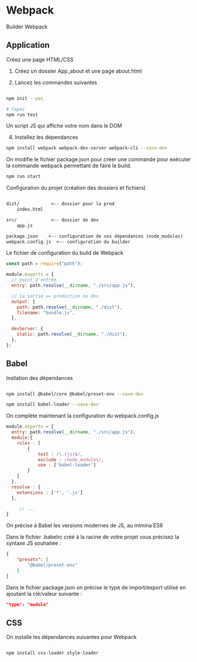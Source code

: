 # Webpack 

Builder Webpack

## Application 

Créez une page HTML/CSS

1. Créez un dossier App_about et une page about.html

2. Lancez les commandes suivantes

```bash

npm init --yes

# tapez 
npm run test
```

Un script JS qui affiche votre nom dans le DOM 

4. Installez les dépendances

```bash
npm install webpack webpack-dev-server webpack-cli --save-dev 

```

On modifie le fichier package.json pour créer une commande pour exécuter la commande webpack permettant de faire le build.

```bash
npm run start
```

Configuration du projet (création des dossiers et fichiers)

```txt

dist/            <-- dossier pour la prod
    index.html   

src/             <-- dossier de dev
    app.js 

package.json    <-- configuration de vos dépendances (node_modules)
webpack.config.js  <-- configuration du builder

```

Le fichier de configuration du build de Webpack

```js
const path = require("path");

module.exports = {
  // point d'entrée
  entry: path.resolve(__dirname, "./src/app.js"),

  // la sortie == production ou dev
  output: {
    path: path.resolve(__dirname, "./dist"),
    filename: "bundle.js",
  },

  devServer: {
    static: path.resolve(__dirname, "./dist"),
  },
};

```

## Babel 

Insllation des dépendances

```bash

npm install @babel/core @babel/preset-env --save-dev

npm install babel-loader --save-dev

```

On complète maintenant la configuration du webpack.config.js

```js
module.exports = {
  entry: path.resolve(__dirname, "./src/app.js"),
  module:{
    rules : [
        {
            test : /\.(js)$/,
            exclude : /node_modules/,
            use : ['babel-loader']
        }
    ]
  },
  resolve : {
    extensions : ['*', '.js']
  },

     // ... 
}

```

On précise à Babel les versions modernes de JS, au mimina ES6 

Dans le fichier .babelrc créé à la racine de votre projet vous précisez la syntaxe JS souhaitée :

```json
{
    "presets": [
        "@babel/preset-env"
    ]
}
```

Dans le fichier package.json on précise le type de import/export utilisé en ajoutant la clé/valeur suivante :

```json
"type": "module"
```

## CSS 

On installe les dépendances suivantes pour Webpack

```bash

npm install css-loader style-loader 

```

